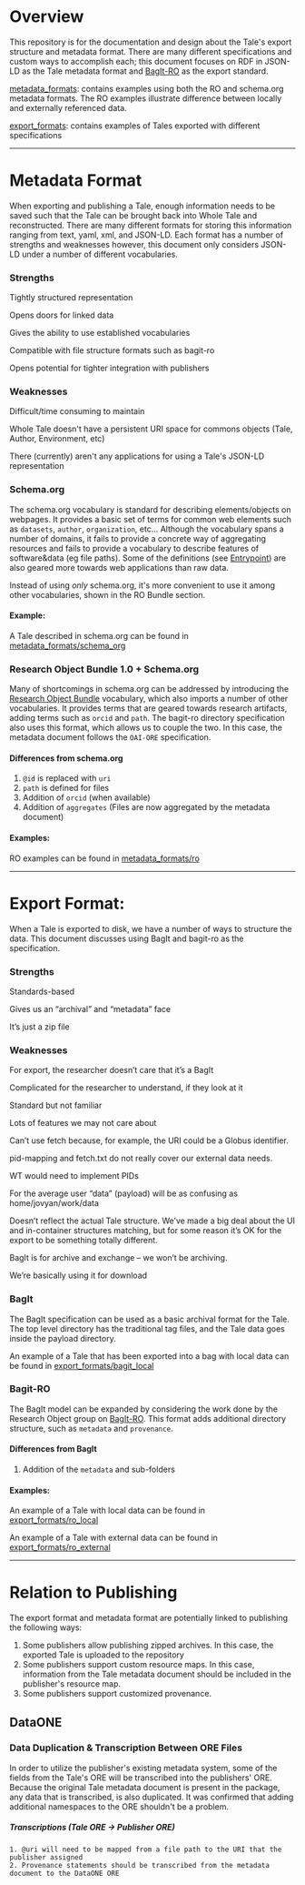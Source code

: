 # Overview

This repository is for the documentation and design about the Tale's export structure and metadata format. There are many different specifications and custom ways to accomplish each; this document focuses on RDF in JSON-LD as the Tale metadata format and [BagIt-RO](https://github.com/ResearchObject/bagit-ro/) as the export standard. 

[metadata_formats](https://github.com/whole-tale/tale_serialization_formats/tree/master/metadata_formats): contains examples using both the RO and schema.org metadata formats. The RO examples illustrate difference between locally and externally referenced data.

[export_formats](https://github.com/whole-tale/tale_serialization_formats/tree/master/export_formats): contains examples of Tales exported with different specifications

***
# Metadata Format
When exporting and publishing a Tale, enough information needs to be saved such that the Tale can be brought back into Whole Tale and reconstructed. There are many different formats for storing this information ranging from text, yaml, xml, and JSON-LD. Each format has a number of strengths and weaknesses however, this document only considers JSON-LD under a number of different vocabularies.


### Strengths
Tightly structured representation

Opens doors for linked data

Gives the ability to use established vocabularies

Compatible with file structure formats such as bagit-ro

Opens potential for tighter integration with publishers


### Weaknesses
Difficult/time consuming to maintain

Whole Tale doesn't have a persistent URI space for commons objects (Tale, Author, Environment, etc)

There (currently) aren't any applications for using a Tale's JSON-LD representation

### Schema.org
The schema.org vocabulary is standard for describing elements/objects on webpages. It provides a basic set of terms for common web elements such as `datasets`, `author`, `organization`, etc... Although the vocabulary spans a number of domains, it fails to provide a concrete way of aggregating resources and fails to provide a vocabulary to describe features of software&data (eg file paths). Some of the definitions (see [Entrypoint](https://schema.org/EntryPoint)) are also geared more towards web applications than raw data.

Instead of using _only_ schema.org, it's more convenient to use it among other vocabularies, shown in the RO Bundle section. 


#### Example: 
A Tale described in schema.org can be found in [metadata_formats/schema_org](https://github.com/whole-tale/tale_serialization_formats/tree/master/metadata_formats/schema_org)


### Research Object Bundle 1.0 + Schema.org
Many of shortcomings in schema.org can be addressed by introducing the [Research Object Bundle]() vocabulary, which also imports a number of other vocabularies. It provides terms that are geared towards research artifacts, adding terms such as `orcid` and `path`. The bagit-ro directory specification also uses this format, which allows us to couple the two. In this case, the metadata document follows the `OAI-ORE` specification.

#### Differences from schema.org
1. `@id` is replaced with `uri`
2. `path` is defined for files
3. Addition of `orcid` (when available)
4. Addition of `aggregates` (Files are now aggregated by the metadata document)

#### Examples: 
RO examples can be found in [metadata_formats/ro](https://github.com/whole-tale/tale_serialization_formats/tree/master/metadata_formats/schema_org)

***
# Export Format:
When a Tale is exported to disk, we have a number of ways to structure the data. This document discusses using BagIt and bagit-ro as the specification.

### Strengths
Standards-based

Gives us an “archival” and “metadata” face

It’s just a zip file

### Weaknesses
For export, the researcher doesn’t care that it’s a BagIt

Complicated for the researcher to understand, if they look at it

Standard but not familiar

Lots of features we may not care about

Can’t use fetch because, for example, the URI could be a Globus identifier.

pid-mapping and fetch.txt do not really cover our external data needs.

WT would need to implement PIDs

For the average user “data” (payload) will be as confusing as home/jovyan/work/data

Doesn’t reflect the actual Tale structure. We’ve made a big deal about the UI and in-container structures matching, but for some reason it’s OK for the export to be something totally different.

BagIt is for archive and exchange – we won’t be archiving.

We’re basically using it for download

### BagIt
The BagIt specification can be used as a basic archival format for the Tale. The top level directory has the traditional tag files, and the Tale data goes inside the payload directory.

An example of a Tale that has been exported into a bag with local data can be found in [export_formats/bagit_local](https://github.com/whole-tale/tale_serialization_formats/tree/master/export_formats/bagit_local)


### Bagit-RO
The BagIt model can be expanded by considering the work done by the Research Object group on [BagIt-RO](https://github.com/ResearchObject/bagit-ro). This format adds additional directory structure, such as `metadata` and `provenance`. 

#### Differences from BagIt
1. Addition of the `metadata` and sub-folders

#### Examples:
An example of a Tale with local data can be found in [export_formats/ro_local](https://github.com/whole-tale/tale_serialization_formats/tree/master/export_formats/ro_local)

An example of a Tale with external data can be found in [export_formats/ro_external](https://github.com/whole-tale/tale_serialization_formats/tree/master/export_formats/ro_external)

***
# Relation to Publishing
The export format and metadata format are potentially linked to publishing the following ways:
1. Some publishers allow publishing zipped archives. In this case, the exported Tale is uploaded to the repository
2. Some publishers support custom resource maps. In this case, information from the Tale metadata document should be included in the publisher's resource map.
3. Some publishers support customized provenance. 

## DataONE

### Data Duplication & Transcription Between ORE Files

In order to utilize the publisher's existing metadata system, some of the fields from the Tale's ORE will be transcribed into the publishers' ORE. Because the original Tale metadata document is present in the package, any data that is transcribed, is also duplicated. It was confirmed that adding additional namespaces to the ORE shouldn't be a problem.


##### Transcriptions (Tale ORE -> Publisher ORE)
    1. @uri will need to be mapped from a file path to the URI that the publisher assigned
    2. Provenance statements should be transcribed from the metadata document to the DataONE ORE
    

